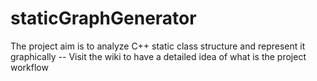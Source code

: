 # staticGraphGenerator
The project aim is to analyze C++ static class structure and represent it graphically -- Visit the wiki to have a detailed idea of what is the project workflow 
